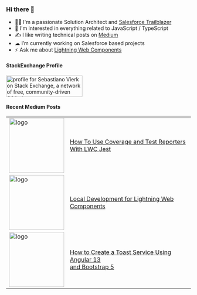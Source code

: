 ### Hi there 👋

- 👨‍💻 I'm a passionate Solution Architect and [Salesforce Trailblazer](https://trailblazer.me/id/svierk)
- 👀 I'm interested in everything related to JavaScript / TypeScript
- ✍️ I like writing technical posts on [Medium](https://medium.com/@svierk)
- ☁ I’m currently working on Salesforce based projects
- ⚡️ Ask me about [Lightning Web Components](https://developer.salesforce.com/docs/component-library/documentation/en/lwc)

#### StackExchange Profile

<a href="https://stackexchange.com/users/8147444/sebastiano-vierk"><img src="https://stackexchange.com/users/flair/8147444.png?theme=dark" width="208" height="58" alt="profile for Sebastiano Vierk on Stack Exchange, a network of free, community-driven Q&amp;A sites" title="profile for Sebastiano Vierk on Stack Exchange, a network of free, community-driven Q&amp;A sites" /></a>

#### Recent Medium Posts

<table>
  <tr>
    <td>
      <a
        href="https://medium.com/better-programming/how-to-use-coverage-and-test-reporters-with-lwc-jest-c40caedbf439"
      >
        <img
          src="https://miro.medium.com/max/1400/1*pE3gRDp9DDa2vkwM2aDWxQ.png"
          alt="logo"
          width="150"
        />
      </a>
    </td>
    <td>
      <a
        href="https://medium.com/better-programming/how-to-use-coverage-and-test-reporters-with-lwc-jest-c40caedbf439"
        >How To Use Coverage and Test Reporters <br />
        With LWC Jest</a
      >
    </td>
  </tr>
  <tr>
    <td>
      <a
        href="https://medium.com/capgemini-salesforce-architects/local-development-for-lightning-web-components-7a3fdc1c4b7d"
      >
        <img
          src="https://miro.medium.com/max/1400/1*WrIe8vWhnDGLkBjLZKLGgQ.gif"
          alt="logo"
          width="150"
        />
      </a>
    </td>
    <td>
      <a
        href="https://medium.com/capgemini-salesforce-architects/local-development-for-lightning-web-components-7a3fdc1c4b7d"
        >Local Development for Lightning Web Components</a
      >
    </td>
  </tr>
  <tr>
    <td>
      <a
        href="https://medium.com/better-programming/how-to-create-a-toast-service-using-angular-13-and-bootstrap-5-494e5c66627"
      >
        <img
          src="https://miro.medium.com/max/1400/1*sEUYh4Mjj1KlLKyn6Iln8w.gif"
          alt="logo"
          width="150"
        />
      </a>
    </td>
    <td>
      <a
        href="https://medium.com/better-programming/how-to-create-a-toast-service-using-angular-13-and-bootstrap-5-494e5c66627"
        >How to Create a Toast Service Using Angular 13 <br />
        and Bootstrap 5</a
      >
    </td>
  </tr>
</table>
